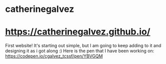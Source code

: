 # catherinegalvez

# https://catherinegalvez.github.io/


First website! It's starting out simple, but I am going to keep adding to it and designing it as i got along :)
Here is the pen that I have been working on:
https://codepen.io/cgalvez_tcssf/pen/YBVGQM
